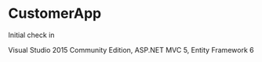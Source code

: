 # CustomerApp
Initial check in

Visual Studio 2015 Community Edition, ASP.NET MVC 5, Entity Framework 6
